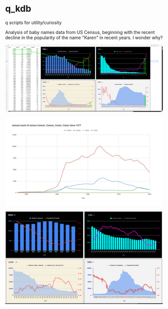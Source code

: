 # q_kdb
q scripts for utility/curiosity

Analysis of baby names data from US Census, beginning with the recent decline in the popularity of the name "Karen" in recent years.  I wonder why?

![alt text](https://github.com/conner-mcnicholas/q_kdb/blob/main/babynames/karen.png?raw=true)

![alt text](https://github.com/conner-mcnicholas/q_kdb/blob/main/babynames/connerplots.png?raw=true)

![alt text](https://github.com/conner-mcnicholas/q_kdb/blob/main/babynames/james.png?raw=true)
